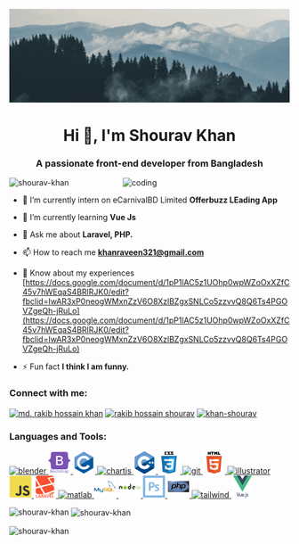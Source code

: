 

![logo](https://github.com/Shourav-khan/Shourav-khan/blob/main/Shourav.gif)


<h1 align="center">Hi 👋, I'm Shourav Khan</h1>
<h3 align="center">A passionate front-end developer from Bangladesh</h3>

<img align="right" alt="coding" width="300" src="https://pbs.twimg.com/media/FTgm4EaVEAI1-O0.jpg">

<p align="left"> <img src="https://komarev.com/ghpvc/?username=shourav-khan&label=Profile%20views&color=0e75b6&style=flat" alt="shourav-khan" /> </p>

- 🔭 I’m currently intern on eCarnivalBD Limited **Offerbuzz LEading App**

- 🌱 I’m currently learning **Vue Js**

- 💬 Ask me about **Laravel, PHP.**

- 📫 How to reach me **khanraveen321@gmail.com**

- 📄 Know about my experiences [https://docs.google.com/document/d/1pP1lAC5z1UOhp0wpWZoOxXZfC45v7hWEqaS4BRlRJK0/edit?fbclid=IwAR3xP0neogWMxnZzV6O8XzlBZgxSNLCo5zzvvQ8Q6Ts4PGOVZgeQh-jRuLo](https://docs.google.com/document/d/1pP1lAC5z1UOhp0wpWZoOxXZfC45v7hWEqaS4BRlRJK0/edit?fbclid=IwAR3xP0neogWMxnZzV6O8XzlBZgxSNLCo5zzvvQ8Q6Ts4PGOVZgeQh-jRuLo)

- ⚡ Fun fact **I think I am funny.**

<h3 align="left">Connect with me:</h3>
<p align="left">
<a href="https://www.linkedin.com/in/md-rakib-hossain-khan-103b99233/" target="blank"><img align="center" src="https://raw.githubusercontent.com/rahuldkjain/github-profile-readme-generator/master/src/images/icons/Social/linked-in-alt.svg" alt="md. rakib hossain khan" height="30" width="40" /></a>
<a href="https://www.facebook.com/khan.shourab" target="blank"><img align="center" src="https://raw.githubusercontent.com/rahuldkjain/github-profile-readme-generator/master/src/images/icons/Social/facebook.svg" alt="rakib hossain shourav" height="30" width="40" /></a>
<a href="https://instagram.com/khan-shourav" target="blank"><img align="center" src="https://raw.githubusercontent.com/rahuldkjain/github-profile-readme-generator/master/src/images/icons/Social/instagram.svg" alt="khan-shourav" height="30" width="40" /></a>
</p>

<h3 align="left">Languages and Tools:</h3>
<p align="left"> <a href="https://www.blender.org/" target="_blank" rel="noreferrer"> <img src="https://download.blender.org/branding/community/blender_community_badge_white.svg" alt="blender" width="40" height="40"/> </a> <a href="https://getbootstrap.com" target="_blank" rel="noreferrer"> <img src="https://raw.githubusercontent.com/devicons/devicon/master/icons/bootstrap/bootstrap-plain-wordmark.svg" alt="bootstrap" width="40" height="40"/> </a> <a href="https://www.cprogramming.com/" target="_blank" rel="noreferrer"> <img src="https://raw.githubusercontent.com/devicons/devicon/master/icons/c/c-original.svg" alt="c" width="40" height="40"/> </a> <a href="https://www.chartjs.org" target="_blank" rel="noreferrer"> <img src="https://www.chartjs.org/media/logo-title.svg" alt="chartjs" width="40" height="40"/> </a> <a href="https://www.w3schools.com/cpp/" target="_blank" rel="noreferrer"> <img src="https://raw.githubusercontent.com/devicons/devicon/master/icons/cplusplus/cplusplus-original.svg" alt="cplusplus" width="40" height="40"/> </a> <a href="https://www.w3schools.com/css/" target="_blank" rel="noreferrer"> <img src="https://raw.githubusercontent.com/devicons/devicon/master/icons/css3/css3-original-wordmark.svg" alt="css3" width="40" height="40"/> </a> <a href="https://git-scm.com/" target="_blank" rel="noreferrer"> <img src="https://www.vectorlogo.zone/logos/git-scm/git-scm-icon.svg" alt="git" width="40" height="40"/> </a> <a href="https://www.w3.org/html/" target="_blank" rel="noreferrer"> <img src="https://raw.githubusercontent.com/devicons/devicon/master/icons/html5/html5-original-wordmark.svg" alt="html5" width="40" height="40"/> </a> <a href="https://www.adobe.com/in/products/illustrator.html" target="_blank" rel="noreferrer"> <img src="https://www.vectorlogo.zone/logos/adobe_illustrator/adobe_illustrator-icon.svg" alt="illustrator" width="40" height="40"/> </a> <a href="https://developer.mozilla.org/en-US/docs/Web/JavaScript" target="_blank" rel="noreferrer"> <img src="https://raw.githubusercontent.com/devicons/devicon/master/icons/javascript/javascript-original.svg" alt="javascript" width="40" height="40"/> </a> <a href="https://laravel.com/" target="_blank" rel="noreferrer"> <img src="https://raw.githubusercontent.com/devicons/devicon/master/icons/laravel/laravel-plain-wordmark.svg" alt="laravel" width="40" height="40"/> </a> <a href="https://www.mathworks.com/" target="_blank" rel="noreferrer"> <img src="https://upload.wikimedia.org/wikipedia/commons/2/21/Matlab_Logo.png" alt="matlab" width="40" height="40"/> </a> <a href="https://www.mysql.com/" target="_blank" rel="noreferrer"> <img src="https://raw.githubusercontent.com/devicons/devicon/master/icons/mysql/mysql-original-wordmark.svg" alt="mysql" width="40" height="40"/> </a> <a href="https://nodejs.org" target="_blank" rel="noreferrer"> <img src="https://raw.githubusercontent.com/devicons/devicon/master/icons/nodejs/nodejs-original-wordmark.svg" alt="nodejs" width="40" height="40"/> </a> <a href="https://www.photoshop.com/en" target="_blank" rel="noreferrer"> <img src="https://raw.githubusercontent.com/devicons/devicon/master/icons/photoshop/photoshop-line.svg" alt="photoshop" width="40" height="40"/> </a> <a href="https://www.php.net" target="_blank" rel="noreferrer"> <img src="https://raw.githubusercontent.com/devicons/devicon/master/icons/php/php-original.svg" alt="php" width="40" height="40"/> </a> <a href="https://tailwindcss.com/" target="_blank" rel="noreferrer"> <img src="https://www.vectorlogo.zone/logos/tailwindcss/tailwindcss-icon.svg" alt="tailwind" width="40" height="40"/> </a> <a href="https://vuejs.org/" target="_blank" rel="noreferrer"> <img src="https://raw.githubusercontent.com/devicons/devicon/master/icons/vuejs/vuejs-original-wordmark.svg" alt="vuejs" width="40" height="40"/> </a> </p>

<p><img align="left" src="https://github-readme-stats.vercel.app/api/top-langs?username=shourav-khan&show_icons=true&locale=en&layout=compact" alt="shourav-khan" /></p>

<p>&nbsp;<img align="center" src="https://github-readme-stats.vercel.app/api?username=shourav-khan&show_icons=true&locale=en" alt="shourav-khan" /></p>

<p><img align="center" src="https://github-readme-streak-stats.herokuapp.com/?user=shourav-khan&" alt="shourav-khan" /></p>
